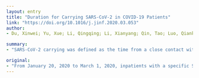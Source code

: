 ```yaml
---
layout: entry
title: "Duration for Carrying SARS-CoV-2 in COVID-19 Patients"
link: "https://doi.org/10.1016/j.jinf.2020.03.053"
author:
- Du, Xinwei; Yu, Xue; Li, Qingqing; Li, Xianyang; Qin, Tao; Luo, Qiankun; Wang, Miaomiao; Jiang, Minlin; Bai, Li; Wang, Xiaoping; Pan, Yanfeng

summary:
- "SARS-CoV-2 carrying was defined as the time from a close contact with the source of infection to the last positive test for COVID-19 virus. Cases in this retrospective study were divided into severe group and non-severe group to study. The definitions of severe group (including critically ill) were in Table 1. We compared the durations for carrying the virus in different ages, gender, disease condition."

original:
- "From January 20, 2020 to March 1, 2020, inpatients with a specific SARS-CoV-2 epidemiological history and a positive SARS-CoV-2 nucleic acid test were collected in this retrospective study in Henan province. We compared the durations for carrying virus SARS-CoV-2 in different ages, gender, disease condition. The duration for SARS-CoV-2 carrying was defined as the time from a close contact with the source of infection to the last positive test for COVID-19 virus. Cases in this study were also divided into severe group and non-severe group to study. The definitions of severe group (including critically ill) and group of the non-severe type were in Table 1."
---
```


